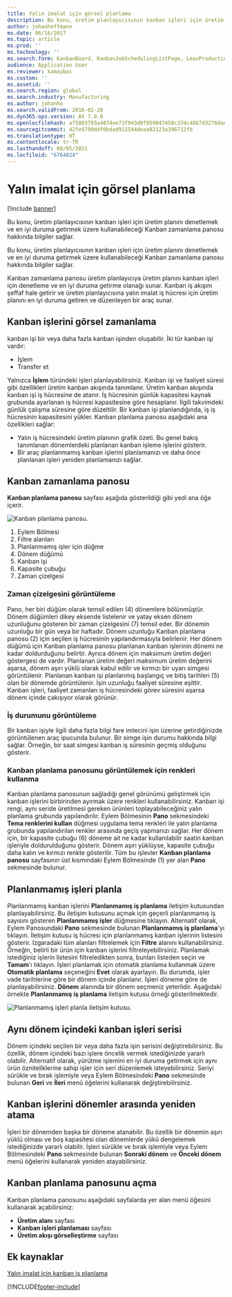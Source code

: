 ```yaml
---
title: Yalın imalat için görsel planlama
description: Bu konu, üretim planlayıcısının kanban işleri için üretim planını denetlemek ve en iyi duruma getirmek üzere kullanabileceği Kanban zamanlama panosu hakkında bilgiler sağlar.
author: johanhoffmann
ms.date: 06/16/2017
ms.topic: article
ms.prod: ''
ms.technology: ''
ms.search.form: KanbanBoard, KanbanJobSchedulingListPage, LeanProductionFlowVisualization, KanbanBoardUnplannedJobs
audience: Application User
ms.reviewer: kamaybac
ms.custom: ''
ms.assetid: ''
ms.search.region: global
ms.search.industry: Manufacturing
ms.author: johanho
ms.search.validFrom: 2016-02-28
ms.dyn365.ops.version: AX 7.0.0
ms.openlocfilehash: af5803793a4874ee73f943d0f059047458c37dc48b7d3276dadc8d8803599fb9
ms.sourcegitcommit: 42fe9790ddf0bdad911544deaa82123a396712fb
ms.translationtype: HT
ms.contentlocale: tr-TR
ms.lasthandoff: 08/05/2021
ms.locfileid: "6764824"
---
```

# <a name="visual-scheduling-for-lean-manufacturing"></a>Yalın imalat için görsel planlama

[!include [banner](../includes/banner.md)]

Bu konu, üretim planlayıcısının kanban işleri için üretim planını denetlemek ve en iyi duruma getirmek üzere kullanabileceği Kanban zamanlama panosu hakkında bilgiler sağlar.

Bu konu, üretim planlayıcısının kanban işleri için üretim planını denetlemek ve en iyi duruma getirmek üzere kullanabileceği Kanban zamanlama panosu hakkında bilgiler sağlar.

Kanban zamanlama panosu üretim planlayıcıya üretim planını kanban işleri için denetleme ve en iyi duruma getirme olanağı sunar. Kanban iş akışını şeffaf hale getirir ve üretim planlayıcısına yalın imalat iş hücresi için üretim planını en iyi duruma getiren ve düzenleyen bir araç sunar.

## <a name="visual-scheduling-of-kanban-jobs"></a>Kanban işlerini görsel zamanlama
kanban işi bir veya daha fazla kanban işinden oluşabilir. İki tür kanban işi vardır:

-   İşlem
-   Transfer et

Yalnızca **İşlem** türündeki işleri planlayabilirsiniz. Kanban işi ve faaliyet süresi gibi özellikleri üretim kanban akışında tanımlanır. Üretim kanban akışında kanban işi iş hücresine de atanır. İş hücresinin günlük kapasitesi kaynak grubunda ayarlanan iş hücresi kapasitesine göre hesaplanır. İlgili takvimdeki günlük çalışma süresine göre düzeltilir. Bir kanban işi planlandığında, iş iş hücresinin kapasitesini yükler. Kanban planlama panosu aşağıdaki ana özellikleri sağlar:

-   Yalın iş hücresindeki üretim planının grafik özeti. Bu genel bakış tanımlanan dönemlerdeki planlanan kanban işleme işlerini gösterir.
-   Bir araç planlanmamış kanban işlerini planlamanızı ve daha önce planlanan işleri yeniden planlamanızı sağlar.

## <a name="kanban-schedule-board"></a>Kanban zamanlama panosu
**Kanban planlama panosu** sayfası aşağıda gösterildiği gibi yedi ana öğe içerir. 

![Kanban planlama panosu.](./media/kanban-schedule-board-1024x554.png)
1.  Eylem Bölmesi
2.  Filtre alanları
3.  Planlanmamış işler için düğme
4.  Dönem düğümü
5.  Kanban işi
6.  Kapasite çubuğu
7.  Zaman çizelgesi

### <a name="view-the-time-scale"></a>Zaman çizelgesini görüntüleme

Pano, her biri düğüm olarak temsil edilen (4) dönemlere bölünmüştür. Dönem düğümleri dikey eksende listelenir ve yatay eksen dönem uzunluğunu gösteren bir zaman çizelgesini (7) temsil eder. Bir dönemin uzunluğu bir gün veya bir haftadır. Dönem uzunluğu Kanban planlama panosu (2) için seçilen iş hücresinin yapılandırmasıyla belirlenir. Her dönem düğümü için Kanban planlama panosu planlanan kanban işlerinin dönemi ne kadar doldurduğunu belirtir. Ayrıca dönem için maksimum üretim değeri göstergesi de vardır. Planlanan üretim değeri maksimum üretim değerini aşarsa, dönem aşırı yüklü olarak kabul edilir ve kırmızı bir uyarı simgesi görüntülenir. Planlanan kanban işi planlanmış başlangıç ve bitiş tarihleri (5) olan bir dönemde görüntülenir. İşin uzunluğu faaliyet süresine eşittir. Kanban işleri, faaliyet zamanları iş hücresindeki görev süresini aşarsa dönem içinde çakışıyor olarak görünür.

### <a name="view-job-status"></a>İş durumunu görüntüleme

Bir kanban işiyle ilgili daha fazla bilgi fare imlecini işin üzerine getirdiğinizde görüntülenen araç ipucunda bulunur. Bir simge işin durumu hakkında bilgi sağlar. Örneğin, bir saat simgesi kanban iş süresinin geçmiş olduğunu gösterir.

### <a name="use-colors-to-view-the-kanban-schedule-board"></a>Kanban planlama panosunu görüntülemek için renkleri kullanma

Kanban planlama panosunun sağladığı genel görünümü geliştirmek için kanban işlerini birbirinden ayırmak üzere renkleri kullanabilirsiniz. Kanban işi rengi, aynı seride üretilmesi gereken ürünleri toplayabileceğiniz yalın planlama grubunda yapılandırılır. Eylem Bölmesinin **Pano** sekmesindeki **Tema renklerini kullan** düğmesi uygulama tema renkleri ile yalın planlama grubunda yapılandırılan renkler arasında geçiş yapmanızı sağlar. Her dönem için, bir kapasite çubuğu (6) döneme ait ne kadar kullanılabilir saatin kanban işleriyle doldurulduğunu gösterir. Dönem aşırı yüklüyse, kapasite çubuğu daha kalın ve kırmızı renkte gösterilir. Tüm bu işlevler **Kanban planlama panosu** sayfasının üst kısmındaki Eylem Bölmesinde (1) yer alan **Pano** sekmesinde bulunur.

## <a name="plan-unplanned-jobs"></a>Planlanmamış işleri planla
Planlanmamış kanban işlerini **Planlanmamış iş planlama** iletişim kutusundan planlayabilirsiniz. Bu iletişim kutusunu açmak için geçerli planlanmamış iş sayısını gösteren **Planlanmamış işler** düğmesine tıklayın. Alternatif olarak, Eylem Panosundaki **Pano** sekmesinde bulunan **Planlanmamış iş planlama**'yı tıklayın. İletişim kutusu iş hücresi için planlanmamış kanban işlerinin listesini gösterir. Izgaradaki tüm alanları filtrelemek için **Filtre** alanını kullanabilirsiniz. Örneğin, belirli bir ürün için kanban işlerini filtreleyebilirsiniz. Planlamak istediğiniz işlerin listesini filtreledikten sonra, bunları listeden seçin ve **Tamam**'ı tıklayın. İşleri planlamak için otomatik planlama kullanmak üzere **Otomatik planlama** seçeneğini **Evet** olarak ayarlayın. Bu durumda, işler vade tarihlerine göre bir dönem içinde planlanır. İşleri döneme göre de planlayabilirsiniz. **Dönem** alanında bir dönem seçmeniz yeterlidir. Aşağıdaki örnekte **Planlanmamış iş planlama** iletişim kutusu örneği gösterilmektedir. 

![Planlanmamış işleri planla iletişim kutusu.](./media/plan-unplanned-jobs-1024x564.png)

## <a name="sequence-kanban-jobs-within-the-same-period"></a>Aynı dönem içindeki kanban işleri serisi
Dönem içindeki seçilen bir veya daha fazla işin serisini değiştirebilirsiniz. Bu özellik, dönem içindeki bazı işlere öncelik vermek istediğinizde yararlı olabilir. Alternatif olarak, yürütme işlemini en iyi duruma getirmek için aynı ürün özniteliklerine sahip işler için seri düzenlemek isteyebilirsiniz. Seriyi sürükle ve bırak işlemiyle veya Eylem Bölmesindeki **Pano** sekmesinde bulunan **Geri** ve **İleri** menü öğelerini kullanarak değiştirebilirsiniz. 

## <a name="reassign-kanban-jobs-across-periods"></a>Kanban işlerini dönemler arasında yeniden atama
İşleri bir dönemden başka bir döneme atanabilir. Bu özellik bir dönemin aşırı yüklü olması ve boş kapasitesi olan dönemlerde yükü dengelemek istediğinizde yararlı olabilir. İşleri sürükle ve bırak işlemiyle veya Eylem Bölmesindeki **Pano** sekmesinde bulunan **Sonraki dönem** ve **Önceki dönem** menü öğelerini kullanarak yeniden atayabilirsiniz.

## <a name="open-the-kanban-schedule-board"></a>Kanban planlama panosunu açma
Kanban planlama panosunu aşağıdaki sayfalarda yer alan menü öğesini kullanarak açabilirsiniz:

-   **Üretim alanı** sayfası
-   **Kanban işleri planlaması** sayfası
-   **Üretim akışı görselleştirme** sayfası


## <a name="additional-resources"></a>Ek kaynaklar

[Yalın imalat için kanban iş planlama](lean-manufacturing-kanban-job-scheduling.md)



[!INCLUDE[footer-include](../../includes/footer-banner.md)]